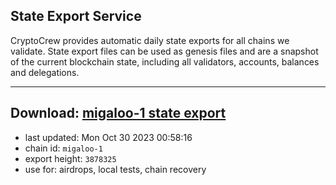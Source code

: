 ## State Export Service
CryptoCrew provides automatic daily state exports for all chains we validate. State export files can be used as genesis files and are a snapshot of the current blockchain state, including all validators, accounts, balances and delegations.

---
**Download: [migaloo-1 state export](https://dl.ccvalidators.com/SERVICE/migaloo/migaloo-1_export_3878325.json)**
---

- last updated: Mon Oct 30 2023 00:58:16
- chain id: `migaloo-1`
- export height: `3878325`
- use for: airdrops, local tests, chain recovery
